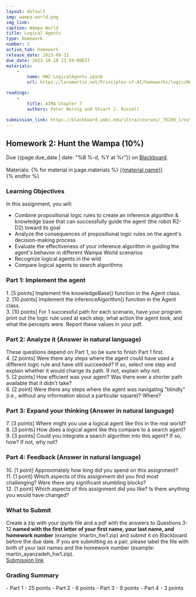 ```yaml
---
layout: default
img: wampa-world.png
img_link: 
caption: Wampa World
title: Logical Agents
type: Homework
number: 2
active_tab: homework
release_date: 2023-09-31
due_date: 2023-10-10 23:59:00EST
materials:
    - 
        name: HW2-LogicalAgents.ipynb
        url: https://laramartin.net/Principles-of-AI/homeworks/logic/HW2-LogicalAgents.ipynb

readings:
    -
        title: AIMA Chapter 7
        authors: Peter Norvig and Stuart J. Russell

submission_link: https://blackboard.umbc.edu/ultra/courses/_76209_1/outline/assessment/test/_6357099_1?courseId=_76209_1
---
```


<h2>Homework 2: Hunt the Wampa (10%)</h2>

<div class="alert alert-warning" markdown="1">
Due {{page.due_date | date: "%B %-d, %Y at %r"}}
on <a href="{{page.submission_link}}">Blackboard</a>.<br><br>
Materials: 
{% for material in page.materials %}
<a href="{{material.url}}">{{material.name}}</a><br>
{% endfor %}

</div>


<h3>Learning Objectives</h3>
In this assignment, you will:
<ul>
   <li> Combine propositional logic rules to create an inference algorithm & knowledge base that can successfully guide the agent (the robot R2-D2) toward its goal</li>
   <li> Analyze the consequences of propositional logic rules on the agent's decision-making process</li>
   <li> Evaluate the effectiveness of your inference algorithm in guiding the agent's behavior in different Wampa World scenarios</li>
   <li> Recognize logical agents in the wild</li>
   <li> Compare logical agents to search algorithms</li>
</ul>

<h3>Part 1: Implement the agent</h3>
1.    [5 points] Implement the knowledgeBase() function in the Agent class.<br>
2.    [10 points] Implement the inferenceAlgorithm() function in the Agent class. <br>
3.   [10 points] For 1 successful path for each scenario, have your program print out the logic rule used at each step, what action the agent took, and what the percepts were. Report these values in your pdf.

<h3>Part 2: Analyze it (Answer in natural language)</h3>
These questions depend on Part 1, so be sure to finish Part 1 first.<br>
4. [2 points] Were there any steps where the agent could have used a different logic rule and have still succeeded? If so, select one step and explain whether it would change its path. If not, explain why not. <br>
5. [2 points] How efficient was your agent? Was there ever a shorter path available that it didn't take?<br>
6. [2 point] Were there any steps where the agent was navigating "blindly" (i.e., without any information about a particular square)? Where?

<h3>Part 3: Expand your thinking (Answer in natural language)</h3>
7. [3 points] Where might you use a logical agent like this in the real world?<br>
8. [3 points] How does a logical agent like this compare to a search agent?<br>
9. [3 points] Could you integrate a search algorithm into this agent? If so, how? If not, why not?<br>

<h3>Part 4: Feedback (Answer in natural language)</h3>
10. [1 point] Approximately how long did you spend on this assignment?<br>
11. [1 point] Which aspects of this assignment did you find most challenging? Were there any significant stumbling blocks?<br>
12. [1 point] Which aspects of this assignment did you like? Is there anything you would have changed?

 
<h3> What to Submit </h3>
   Create a zip with your ipynb file and a pdf with the answers to Questions 3-12 <b> named with the first letter of your first name, your last name, and homework number</b> (example: lmartin_hw1.zip) and submit it on Blackboard before the due date. If you are submitting as a pair, please label the file with both of your last names and the homework number (example: martin_ayanzadeh_hw1.zip).
    <br>
    <a href="{{page.submission_link}}">Submission link</a>
  


<div class="alert alert-warning" markdown="1">
<h3> Grading Summary</h3>
- Part 1 - 25 points
- Part 2 - 6 points
- Part 3 - 9 points
- Part 4 - 3 points

</div>



